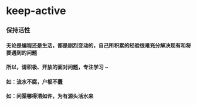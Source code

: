 # keep-active
### 保持活性
#### 无论是编程还是生活，都是剧烈变动的，自己所积累的经验很难充分解决现有和将要遇到的问题
#### 所以，请积极、开放的面对问题，专注学习 ~
#### 如：流水不腐，户枢不蠹
#### 如：问渠哪得清如许，为有源头活水来
